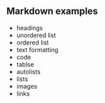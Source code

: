 ## Markdown examples

- headings
- unordered list
- ordered list
- text formatting
- code
- tablse
- autolists
- lists
- images
- links
